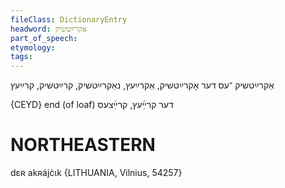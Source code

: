 ```yaml
---
fileClass: DictionaryEntry
headword: אַקרײַטשיק
part_of_speech: 
etymology: 
tags: 
---
```

אַקרײַטשיק
־עס
דער
אָקרײַטשיק, אַקרײַעץ, נאַקרײַטשיק, קרײַטשיק, קרײַעץ

{CEYD}
end (of loaf) דער קרײַ֜עץ, קרײַ֜צעס

NORTHEASTERN
==============

dɛʀ akʀájc̀ɩk {LITHUANIA, Vilnius, 54257}
